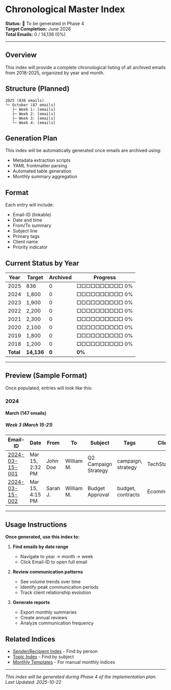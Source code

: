 # Chronological Master Index

**Status:** 🚧 To be generated in Phase 4  
**Target Completion:** June 2026  
**Total Emails:** 0 / 14,136 (0%)

---

## Overview

This index will provide a complete chronological listing of all archived emails from 2018-2025, organized by year and month.

## Structure (Planned)

```
2025 (836 emails)
└─ October (87 emails)
   ├─ Week 1: [emails]
   ├─ Week 2: [emails]
   ├─ Week 3: [emails]
   └─ Week 4: [emails]
```

## Generation Plan

This index will be automatically generated once emails are archived using:
- Metadata extraction scripts
- YAML frontmatter parsing
- Automated table generation
- Monthly summary aggregation

## Format

Each entry will include:
- Email-ID (linkable)
- Date and time
- From/To summary
- Subject line
- Primary tags
- Client name
- Priority indicator

## Current Status by Year

| Year | Target | Archived | Progress |
|------|--------|----------|----------|
| 2025 | 836 | 0 | □□□□□□□□□□ 0% |
| 2024 | 1,800 | 0 | □□□□□□□□□□ 0% |
| 2023 | 1,900 | 0 | □□□□□□□□□□ 0% |
| 2022 | 2,200 | 0 | □□□□□□□□□□ 0% |
| 2021 | 2,300 | 0 | □□□□□□□□□□ 0% |
| 2020 | 2,100 | 0 | □□□□□□□□□□ 0% |
| 2019 | 1,800 | 0 | □□□□□□□□□□ 0% |
| 2018 | 1,200 | 0 | □□□□□□□□□□ 0% |
| **Total** | **14,136** | **0** | **0%** |

---

## Preview (Sample Format)

Once populated, entries will look like this:

### 2024

#### March (147 emails)

##### Week 3 (March 15-21)

| Email-ID | Date | From | To | Subject | Tags | Client |
|----------|------|------|----|---------|----- |--------|
| [2024-03-15-001](../archives/2024/03-March/2024-03-15-001...) | Mar 15, 2:32 PM | John Doe | William M. | Q2 Campaign Strategy | campaign, strategy | TechStartup |
| [2024-03-15-002](../archives/2024/03-March/2024-03-15-002...) | Mar 15, 4:15 PM | Sarah J. | William M. | Budget Approval | budget, contracts | EcommerceCo |

---

## Usage Instructions

**Once generated, use this index to:**

1. **Find emails by date range**
   - Navigate to year → month → week
   - Click Email-ID to open full email

2. **Review communication patterns**
   - See volume trends over time
   - Identify peak communication periods
   - Track client relationship evolution

3. **Generate reports**
   - Export monthly summaries
   - Create annual reviews
   - Analyze communication frequency

## Related Indices

- [Sender/Recipient Index](sender-recipient-index.md) - Find by person
- [Topic Index](topic-index.md) - Find by subject
- [Monthly Templates](templates/monthly-index-template.md) - For manual monthly indices

---

*This index will be generated during Phase 4 of the implementation plan.*  
*Last Updated: 2025-10-22*